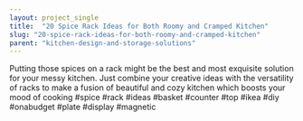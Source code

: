 ```yaml
---
layout: project_single
title:  "20 Spice Rack Ideas for Both Roomy and Cramped Kitchen"
slug: "20-spice-rack-ideas-for-both-roomy-and-cramped-kitchen"
parent: "kitchen-design-and-storage-solutions"
---
```

Putting those spices on a rack might be the best and most exquisite solution for your messy kitchen. Just combine your creative ideas with the versatility of racks to make a fusion of beautiful and cozy kitchen which boosts your mood of cooking #spice #rack #ideas #basket #counter #top #ikea #diy #onabudget #plate #display #magnetic
